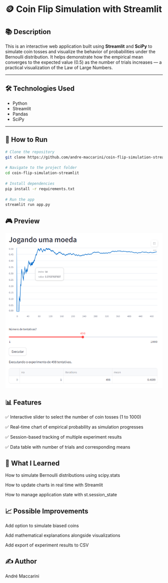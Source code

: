 # 🪙 Coin Flip Simulation with Streamlit

## 📚 Description

This is an interactive web application built using **Streamlit** and **SciPy** to simulate coin tosses and visualize the behavior of probabilities under the Bernoulli distribution. It helps demonstrate how the empirical mean converges to the expected value (0.5) as the number of trials increases — a practical visualization of the Law of Large Numbers.

---

## 🛠️ Technologies Used

- Python
- Streamlit
- Pandas
- SciPy

---

## 🚀 How to Run

```bash
# Clone the repository
git clone https://github.com/andre-maccarini/coin-flip-simulation-streamlit.git

# Navigate to the project folder
cd coin-flip-simulation-streamlit

# Install dependencies
pip install -r requirements.txt

# Run the app
streamlit run app.py

```

## 🎮 Preview

![App Preview](img/preview.png)

## 📊 Features

✅ Interactive slider to select the number of coin tosses (1 to 1000)

✅ Real-time chart of empirical probability as simulation progresses

✅ Session-based tracking of multiple experiment results

✅ Data table with number of trials and corresponding means

## 🧠 What I Learned

How to simulate Bernoulli distributions using scipy.stats

How to update charts in real time with Streamlit

How to manage application state with st.session_state

## 📈 Possible Improvements

 Add option to simulate biased coins

 Add mathematical explanations alongside visualizations

 Add export of experiment results to CSV

## ✍️ Author

André Maccarini